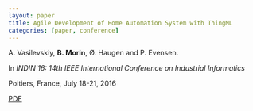 ```yaml
---
layout: paper
title: Agile Development of Home Automation System with ThingML
categories: [paper, conference]
---
```

A. Vasilevskiy, **B. Morin**, Ø. Haugen and P. Evensen.

In _INDIN'16: 14th IEEE International Conference on Industrial Informatics_

Poitiers, France, July 18-21, 2016

[PDF](https://drive.google.com/file/d/0B8COpPaPIDHYSmFrN2xORGRqUVU/view)
